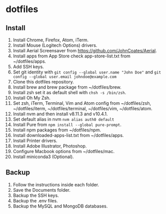 # dotfiles

## Install
1. Install Chrome, Firefox, Atom, iTerm.
2. Install Mouse (Logitech Options) drivers.
3. Install Aerial Screensaver from https://github.com/JohnCoates/Aerial.
4. Install apps from App Store check app-store-list.txt from ~/dotfiles/apps.
5. Add SSH keys.
6. Set git identity with `git config --global user.name "John Doe"` and `git config --global user.email johndoe@example.com` 
7. Clone this dotfiles repository.
8. Install brew and brew package from ~/dotfiles/brew.
9. Install zsh set it as default shell with `chsh -s /bin/zsh`.
10. Install Oh My Zsh.
11. Set zsh, iTerm, Terminal, Vim and Atom config from ~/dotfiles/zsh, ~/dotfiles/iterm, ~/dotfiles/terminal, ~/dotfiles/vim, ~/dotfiles/atom.
12. Install nvm and then install v8.11.3 and v10.4.1.
13. Set default alias in nvm `nvm alias auth0 default`
14. Install Pure from `npm install --global pure-prompt`.
15. Install npm packages from ~/dotfiles/npm.
16. Install downloaded-apps-list.txt from ~/dotfiles/apps.
17. Install Printer drivers.
18. Install Adobe Illustrator, Photoshop.
19. Configure Macbook options from ~/dotfiles/mac.
20. Install miniconda3 (Optional).

## Backup
1. Follow the instructions inside each folder.
2. Save the Documents folder.
3. Backup the SSH keys.
4. Backup the .env files.
5. Backup the MySQL and MongoDB databases.
